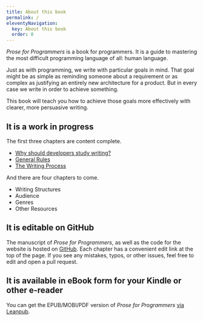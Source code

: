 ```yaml
---
title: About this book
permalink: /
eleventyNavigation:
  key: About this book
  order: 0
---
```


_Prose for Programmers_ is a book for programmers.
It is a guide to mastering the most difficult programming language of all: human language.

Just as with programming,
we write with particular goals in mind.
That goal might be as simple as reminding someone about a requirement
or as complex as justifying an entirely new architecture for a product.
But in every case we write in order to achieve something.

This book will teach you how to achieve those goals more effectively with clearer, more persuasive writing.

## It is a work in progress

The first three chapters are content complete.

* [Why should developers study writing?](/manuscript/why)
* [General Rules](/manuscript/rules)
* [The Writing Process](/manuscript/process)

And there are four chapters to come.

* Writing Structures
* Audience
* Genres
* Other Resources

## It is editable on GitHub

The manuscript of _Prose for Programmers_,
as well as the code for the website is hosted on [GitHub](https://github.com/joshuacc/prose-for-programmers).
Each chapter has a convenient edit link at the top of the page.
If you see any mistakes, typos, or other issues,
feel free to edit and open a pull request.

## It is available in eBook form for your Kindle or other e-reader

You can get the EPUB/MOBI/PDF version of _Prose for Programmers_ [via Leanpub](https://leanpub.com/proseforprogrammers).